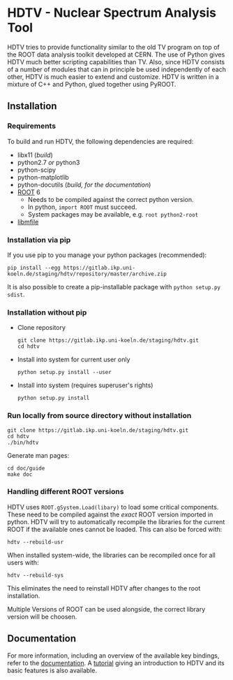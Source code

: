 # HDTV - Nuclear Spectrum Analysis Tool

HDTV tries to provide functionality similar to the old TV program
on top of the ROOT data analysis toolkit developed at CERN. The use
of Python gives HDTV much better scripting capabilities than TV.
Also, since HDTV consists of a number of modules that can in principle
be used independently of each other, HDTV is much easier to extend and
customize. HDTV is written in a mixture of C++ and Python, glued
together using PyROOT.


## Installation

### Requirements
To build and run HDTV, the following dependencies are required:

* libx11 (*build*)
* python2.7 *or* python3
* python-scipy
* python-matplotlib
* python-docutils (*build, for the documentation*)
* [ROOT](https://root.cern/) 6
    - Needs to be compiled against the correct python version.
    - In python, `import ROOT` must succeed.
    - System packages may be available, e.g. `root python2-root`
* [libmfile](https://gitlab.ikp.uni-koeln.de/jmayer/libmfile)


### Installation via pip

If you use pip to you manage your python packages (recommended):
```
pip install --egg https://gitlab.ikp.uni-koeln.de/staging/hdtv/repository/master/archive.zip
```

It is also possible to create a pip-installable package with 
`python setup.py sdist`.


### Installation without pip
- Clone repository

    ```
    git clone https://gitlab.ikp.uni-koeln.de/staging/hdtv.git
    cd hdtv
    ```

- Install into system for current user only

    `python setup.py install --user`

-  Install into system (requires superuser's rights)

	`python setup.py install`


### Run locally from source directory without installation

```
git clone https://gitlab.ikp.uni-koeln.de/staging/hdtv.git
cd hdtv
./bin/hdtv
```

Generate man pages:

```
cd doc/guide
make doc
```


### Handling different ROOT versions

HDTV uses `ROOT.gSystem.Load(libary)` to load some critical
components. These need to be compiled against the *exact* ROOT
version imported in python. HDTV will try to automatically recompile
the libraries for the current ROOT if the available ones cannot
be loaded. This can also be forced with:

`hdtv --rebuild-usr`  

When installed system-wide, the libraries can be recompiled once for
all users with:
 
`hdtv --rebuild-sys`

This eliminates the need to reinstall HDTV after changes to the root
installation.  

Multiple Versions of ROOT can be used alongside, the correct library 
version will be choosen.


## Documentation
For more information, including an overview of the available key
bindings, refer to the [documentation](doc/guide/hdtv.rst).
A [tutorial](doc/guide/hdtv-tutorial.rst) giving an introduction
to HDTV and its basic features is also available.
